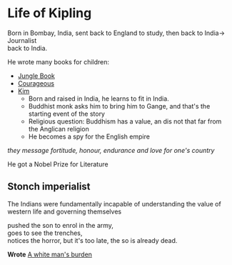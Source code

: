 # Life of Kipling  
  
Born in Bombay, India, sent back to England to study, then back to India-> Journalist  
back to India.  
  
He wrote many books for children:   
- [Jungle Book](Jungle_Book)   
- [Courageous](Courageous_Kipling)   
- [Kim](Kim_Kipling)   
	- Born and raised in India, he learns to fit in India.   
	- Buddhist monk asks him to bring him to Gange, and that's the starting event of the story  
	- Religious question: Buddhism has a value, an dis not that far from the Anglican religion  
	- He becomes a spy for the English empire  
  
*they message fortitude, honour, endurance and love for one's country*  
  
  
  
He got a Nobel Prize for Literature  
  
  
  
## Stonch imperialist  
  
The Indians were fundamentally incapable of understanding the value of western life and governing themselves  
  
pushed the son to enrol in the army,  
goes to see the trenches,  
notices the horror, but it's too late, the so is already dead.  
  
**Wrote** [A white man's burden](A_White_mans_burden)  
